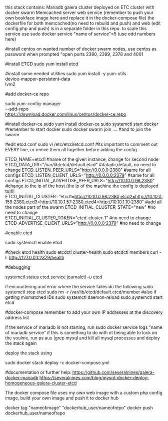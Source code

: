 this stack contains:
Mariadb galera cluster deployed on ETC cluster with docker swarm
Memcached server
web service (remember to push your own bookface image here and replace it in the docker-compose file)
the dockerfile for both memcached(no need to rebuild and push) and web (edit config.php and push) is in a separate folder in this repo. 
to scale this service use 
sudo docker service "name of service"=5 (use odd numbers here)




#install centos on wanted number of docker swarm nodes, use centos as password when prompted
"open ports 2380, 2399, 2378 and 4001

#install ETCD
sudo yum install etcd

#install some needed utilities 
sudo yum install -y yum-utils \
   device-mapper-persistent-data \
   lvm2

#add docker-ce repo

sudo yum-config-manager \
     --add-repo \
     https://download.docker.com/linux/centos/docker-ce.repo

#install docker-ce
sudo yum install docker-ce
sudo systemctl start docker #remember to start docker
sudo  docker swarm join .... #and to join the swarm


#edit etcd.conf
sudo vi /etc/etcd/etcd.conf    #its important to comment out EVERY line, or remve them all together before adding the config


ETCD_NAME=etcd1                                             #name of the given instance, change for second node
ETCD_DATA_DIR="/var/lib/etcd/default.etcd"                  #datadir,default, no need to change
ETCD_LISTEN_PEER_URLS="http://0.0.0.0:2380"                 #same for all configs
ETCD_LISTEN_CLIENT_URLS="http://0.0.0.0:2379"               #same for all configs
ETCD_INITIAL_ADVERTISE_PEER_URLS="http://10.10.0.98:2380"   #change to the ip of the  host (the ip of the machine the config is deployed to)!!!
ETCD_INITIAL_CLUSTER="etcd1=http://10.10.0.98:2380,etcd2=http://10.10.0.159:2380,etcd3=http://10.10.1.57:2380,etcd4=http://10.10.1.10:2380"    #add all the nodes part of the swarm
ETCD_INITIAL_CLUSTER_STATE="new"                            #no need to change                                                                                                       
ETCD_INITIAL_CLUSTER_TOKEN="etcd-cluster-1"                 #no need to change
ETCD_ADVERTISE_CLIENT_URLS="http://0.0.0.0:2379"            #no need to change

#enable etcd

sudo systemctl enable etcd

#check etcd health
sudo etcdctl cluster-health
sudo etcdctl members 
curl -L http://127.0.0.1:2379/health


#debugging

systemctl status etcd.service
journalctl -u etcd

if encountering and error where the service failes do the following
 sudo systemctl stop etcd
 sudo rm -r /var/lib/etcd/default.etcd/member    #also if getting mismatched IDs
 sudo systemctl daemon-reload
 sudo systemctl start etcd

#docker-compose
remember to add your own IP addresses at the discovery address list

if the service of mariadb is not starting, run sudo docker service logs "name of mariadb service" if this is something to do with nt being able to lock on the voulme, run ps aux |grep mysql and kill all mysql processes and deploy the stack again


deploy the stack using

sudo docker stack deploy -c docker-compose.yml

#documentation or further help:
https://github.com/severalnines/galera-docker-mariadb
https://severalnines.com/blog/mysql-docker-deploy-homogeneous-galera-cluster-etcd



The docker compose file uses my own web image with a custom php config image, build your own image and push it to docker hub

docker tag "nameofimage" "dockerhub_user/nameofrepo"
docker push dockerhub_user/nameofrepo
